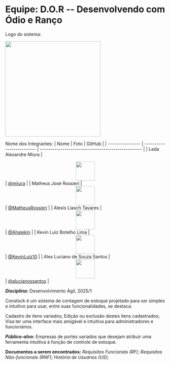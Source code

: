 # Equipe: D.O.R -- Desenvolvendo com Ódio e Ranço

Logo do sistema:
 <div align="left"><img src="https://i.postimg.cc/zvnjk3zv/Whats-App-Image-2025-05-27-at-8-44-27-PM.jpg" width="300"/></div> 


Nome dos Integrantes:
| Nome             | Foto                      | GitHub                                             |
| ---------------- | ------------------------- | -------------------------------------------------- |
| Leda Alexandre Miura  |  <div align="center"><img src="https://media.licdn.com/dms/image/v2/D4D03AQHP8RrWR2UvPg/profile-displayphoto-shrink_100_100/profile-displayphoto-shrink_100_100/0/1693867401851?e=1753920000&v=beta&t=U3VXCWnBEpYatiCiUPOUYH9Go2J-k0dHH5PyB-Z0F5o" width="60"/></div>                   | [@miiura](https://github.com/miiura)       |
| Matheus José Rossieri |  <div align="center"><img src="https://media.licdn.com/dms/image/v2/D4D03AQGl8Cpb1EC21w/profile-displayphoto-shrink_200_200/profile-displayphoto-shrink_200_200/0/1696288697873?e=1753920000&v=beta&t=6CzfB0cT5f-ALfEez1rM6QzoxCvr9h-K1FbrvdCGm_I" width="60"/></div>  | [@MatheusRossieri](https://github.com/MatheusRossieri)             |
| Alexis Liasch Tavares | <div align="center"><img src="https://avatars.githubusercontent.com/u/118134379?v=4" width="60"/></div> | [@Ahalekin](https://github.com/Ahalekin)           |
| Kevin Luiz Botelho Lima | <div align="center"><img src="https://media.licdn.com/dms/image/v2/D4E03AQFIHvf6BPk1ww/profile-displayphoto-shrink_200_200/profile-displayphoto-shrink_200_200/0/1711394967164?e=1753920000&v=beta&t=esBMojzkzwLZwU7XHrSQv98hSzzw7qA3RsA1IS36gvg" width="60"/></div> | [@KevinLuiz10](https://github.com/KevinLuiz10)           |
| Alex Luciano de Souza Santos | <div align="center"><img src="https://media.licdn.com/dms/image/v2/D5603AQGEOaazDZRJvg/profile-displayphoto-shrink_200_200/profile-displayphoto-shrink_200_200/0/1709057723760?e=1754524800&v=beta&t=qKq9UiJZftSAao8ujqNzTH6QqaJgYbJfH4hVa6NksGI" width="60"/></div> | [@alucianossantos](https://github.com/alucianossantos)           |


***Disciplina:*** Desenvolvimento Ágil, 2025/1

Constock é um sistema de contagem de estoque projetado para ser simples e intuitivo para usar, entre suas funcionalidades, se destaca:

Cadastro de itens variados;
Edição ou exclusão destes itens cadastrados;
Visa ter uma interface mais amigável e intuitiva para administradores e funcionários.

***Público-alvo:*** Empresas de portes variados que desejam atribuir uma ferramenta intuitiva à função de controle de estoque.

**Documentos a serem encontrados:**
*Requisitos Funcionais (RF);*
*Requisitos Não-funcionais (RNF);*
*História de Usuários (US);*
